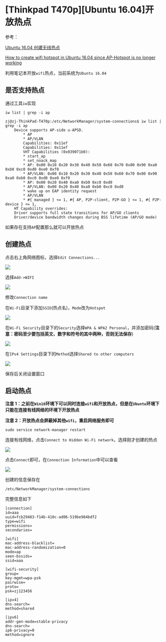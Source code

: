 
# [Thinkpad T470p][Ubuntu 16.04]开放热点

参考：

[Ubuntu 16.04 创建无线热点](https://blog.csdn.net/ac_dao_di/article/details/71908444)

[How to create wifi hotspot in Ubuntu 16.04 since AP-Hotspot is no longer working](https://askubuntu.com/questions/762846/how-to-create-wifi-hotspot-in-ubuntu-16-04-since-ap-hotspot-is-no-longer-working)

利用笔记本开放`wifi`热点，当前系统为`Ubuntu 16.04`

## 是否支持热点

通过工具`iw`实现

    iw list | grep -i ap

    zj@zj-ThinkPad-T470p:/etc/NetworkManager/system-connections$ iw list | grep -i ap
        Device supports AP-side u-APSD.
            * AP
            * AP/VLAN
            Capabilities: 0x11ef
            Capabilities: 0x11ef
            VHT Capabilities (0x039071b0):
            * start_ap
            * set_noack_map
            * AP: 0x00 0x10 0x20 0x30 0x40 0x50 0x60 0x70 0x80 0x90 0xa0 0xb0 0xc0 0xd0 0xe0 0xf0
            * AP/VLAN: 0x00 0x10 0x20 0x30 0x40 0x50 0x60 0x70 0x80 0x90 0xa0 0xb0 0xc0 0xd0 0xe0 0xf0
            * AP: 0x00 0x20 0x40 0xa0 0xb0 0xc0 0xd0
            * AP/VLAN: 0x00 0x20 0x40 0xa0 0xb0 0xc0 0xd0
            * wake up on EAP identity request
            * AP/VLAN
            * #{ managed } <= 1, #{ AP, P2P-client, P2P-GO } <= 1, #{ P2P-device } <= 1,
        HT Capability overrides:
        Driver supports full state transitions for AP/GO clients
        Driver/device bandwidth changes during BSS lifetime (AP/GO mode)

如果存在支持`AP`配置那么就可以开放热点

## 创建热点

点击右上角网络图标，选择`Edit Connections...`

![](./imgs/network-connections.png)

选择`Add->WIFI`

![](./imgs/type-wifi.png)

修改`Connection name`

在`Wi-Fi`目录下添加`SSID`(热点名)，`Mode`改为`Hotspot`

![](./imgs/Wi-Fi.png)

在`Wi-Fi Security`目录下的`Security`选择`WPA & WPA2 Personal`，并添加密码(**注意：密码至少要包括英文、数字和符号的其中两种，否则无法保存**)

![](./imgs/wifi-security.png)

在`IPv4 Settings`目录下的`Method`选择`Shared to other computers`

![](./imgs/wifi-ipv4.png)

保存后关闭设置窗口

## 启动热点

**注意 1：之前在`Win10`环境下可以同时连接`wifi`和开放热点，但是在`Ubuntu`环境下只能在连接有线网络的环境下开放热点**

**注意 2：开放热点会屏蔽掉其他`wifi`，重启网络服务即可**

    sudo service network-manager restart

连接有线网络，点击`Connect to Hidden Wi-Fi network`，选择刚才创建的热点

![](./imgs/open-hotspot.png)

点击`Connect`即可，在`Connection Information`中可以查看

![](./imgs/hotspot-info.png)

创建的信息保存在

    /etc/NetworkManager/system-connections

完整信息如下

    [connection]
    id=aaa
    uuid=fcb29483-f14b-410c-ad06-519be984bdf2
    type=wifi
    permissions=
    secondaries=

    [wifi]
    mac-address-blacklist=
    mac-address-randomization=0
    mode=ap
    seen-bssids=
    ssid=aaa

    [wifi-security]
    group=
    key-mgmt=wpa-psk
    pairwise=
    proto=
    psk=zj123456

    [ipv4]
    dns-search=
    method=shared

    [ipv6]
    addr-gen-mode=stable-privacy
    dns-search=
    ip6-privacy=0
    method=ignore


